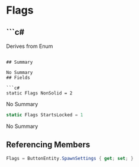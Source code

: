 # Flags

## ```c#
Derives from Enum
```

## Summary

No Summary
## Fields

```c#
static Flags NonSolid = 2
```
No Summary
```c#
static Flags StartsLocked = 1
```
No Summary
## Referencing Members

```c#
Flags = ButtonEntity.SpawnSettings { get; set; } 
```
